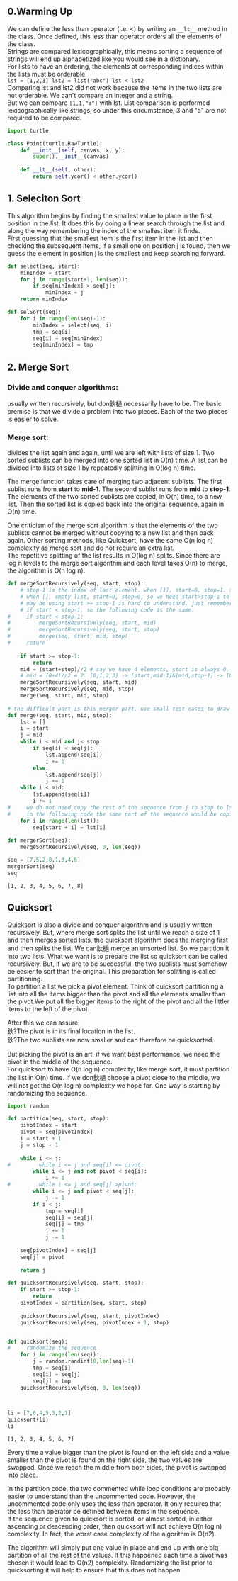 
## 0.Warming Up
We can define the less than operator (i.e. <) by writing an `__lt__` method in the class. Once defined, this less than operator orders all the elements of the class.  
Strings are compared lexicographically, this means sorting a sequence of strings will end up alphabetized like you would see in a dictionary.  
For lists to have an ordering, the elements at corresponding indices within the lists must be orderable.  
`lst = [1,2,3]
 lst2 = list("abc")
 lst < lst2`  
Comparing lst and lst2 did not work because the items in the two lists are not orderable. We can't compare an integer and a string.  
But we can compare `[1,1,"a"]` with lst. List comparison is performed lexicographically like strings, so under this circumstance, 3 and "a" are not required to be compared.


```python
import turtle

class Point(turtle.RawTurtle):
    def __init__(self, canvas, x, y):
        super().__init__(canvas)
    
    def __lt__(self, other):
        return self.ycor() < other.ycor()
```

## 1. Seleciton Sort
This algorithm begins by finding the smallest value to place in the first position in the list. It does this by doing a linear search through the list and along the way remembering the index of the smallest item it finds.  
First guessing that the smallest item is the first item in the list and then checking the subsequent items, if a small one on position j is found, then we guess the element in position j is the smallest and keep searching forward. 


```python
def select(seq, start):
    minIndex = start
    for j in range(start+1, len(seq)):
        if seq[minIndex] > seq[j]:
            minIndex = j
    return minIndex

def selSort(seq):
    for i in range(len(seq)-1):
        minIndex = select(seq, i)
        tmp = seq[i]
        seq[i] = seq[minIndex]
        seq[minIndex] = tmp
```

## 2. Merge Sort
### Divide and conquer algorithms: 
usually written recursively, but don鈥檛 necessarily have to be. The basic premise is that we divide a problem into two pieces. Each of the two pieces is easier to solve.  
### Merge sort:
divides the list again and again, until we are left with lists of size 1. Two sorted sublists can be merged into one sorted list in O(n) time. A list can be divided into lists of size 1 by repeatedly splitting in O(log n) time.  

The merge function takes care of merging two adjacent sublists. The first sublist runs from __start__ to __mid-1__. The second sublist runs from __mid__ to __stop-1__. The elements of the two sorted sublists are copied, in O(n) time, to a new list. Then the sorted list is copied back into the original sequence, again in O(n) time.

One criticism of the merge sort algorithm is that the elements of the two sublists cannot be merged without copying to a new list and then back again. Other sorting methods, like Quicksort, have the same O(n log n) complexity as merge sort and do not require an extra list.  
The repetitive splitting of the list results in O(log n) splits. Since there are log n levels to the merge sort algorithm and each level takes O(n) to merge, the algorithm is O(n log n).


```python
def mergeSortRecursively(seq, start, stop):
    # stop-1 is the index of last element. when [1], start=0, stop=1. so base case is start == stop-1
    # when [], empty list, start=0, stop=0, so we need start>stop-1 to cover this condition.
    # may be using start >= stop-1 is hard to understand. just remember we split the list into two half recursively
    # if start < stop-1, so the following code is the same.
#     if start < stop-1:
#         mergeSortRecursively(seq, start, mid)
#         mergeSortRecursively(seq, start, stop)
#         merge(seq, start, mid, stop)
#     return
    
    if start >= stop-1:
        return
    mid = (start+stop)//2 # say we have 4 elements, start is always 0, so stop-1 is index of the last el(3)
    # mid = (0+4)//2 = 2. [0,1,2,3] -> [start,mid-1]&[mid,stop-1] -> [0,1]&[2,3]
    mergeSortRecursively(seq, start, mid)
    mergeSortRecursively(seq, mid, stop)
    merge(seq, start, mid, stop)
    
# the difficult part is this merger part, use small test cases to draw illustration could help    
def merge(seq, start, mid, stop):
    lst = []
    i = start
    j = mid
    while i < mid and j< stop:
        if seq[i] < seq[j]:
            lst.append(seq[i])
            i += 1
        else:
            lst.append(seq[j])
            j += 1
    while i < mid:
        lst.append(seq[i])
        i += 1
#     we do not need copy the rest of the sequence from j to stop to lst here, because if we did that, 
#     in the following code the same part of the sequence would be copied right back to the same place.    
    for i in range(len(lst)):
        seq[start + i] = lst[i]
        
def mergerSort(seq):
    mergeSortRecursively(seq, 0, len(seq))
```


```python
seq = [7,5,2,8,1,3,4,6]
mergerSort(seq)
seq
```




    [1, 2, 3, 4, 5, 6, 7, 8]



## Quicksort
Quicksort is also a divide and conquer algorithm and is usually written recursively. But, where merge sort splits the list until we reach a size of 1 and then merges sorted lists, the quicksort algorithm does the merging first and then splits the list. We can鈥檛 merge an unsorted list. So we partition it into two lists. What we want is to prepare the list so quicksort can be called recursively. But, if we are to be successful, the two sublists must somehow be easier to sort than the original. This preparation for splitting is called partitioning.  
To partition a list we pick a pivot element. Think of quicksort partitioning a list into all the items bigger than the pivot and all the elements smaller than the pivot.We put all the bigger items to the right of the pivot and all the littler items to the left of the pivot.  

After this we can assure:  
鈥?The pivot is in its final location in the list.  
鈥?The two sublists are now smaller and can therefore be quicksorted.

But picking the pivot is an art, if we want best performance, we need the pivot in the middle of the sequence.  
For quicksort to have O(n log n) complexity, like merge sort, it must partition the list in O(n) time. If we don鈥檛 choose a pivot close to the middle, we will not get the O(n log n) complexity we hope for. One way is starting by randomizing the sequence.


```python
import random

def partition(seq, start, stop):
    pivotIndex = start
    pivot = seq[pivotIndex]
    i = start + 1
    j = stop - 1
    
    while i <= j:
#         while i <= j and seq[i] <= pivot:
        while i <= j and not pivot < seq[i]:
            i += 1
#         while i <= j and seq[j] >pivot:
        while i <= j and pivot < seq[j]:
            j -= 1
        if i < j:
            tmp = seq[i]
            seq[i] = seq[j]
            seq[j] = tmp
            i += 1
            j -= 1
        
    seq[pivotIndex] = seq[j]
    seq[j] = pivot
    
    return j

def quicksortRecursively(seq, start, stop):
    if start >= stop-1:
        return
    pivotIndex = partition(seq, start, stop)
    
    quicksortRecursively(seq, start, pivotIndex)
    quicksortRecursively(seq, pivotIndex + 1, stop)


def quicksort(seq):
#     randomize the sequence
    for i in range(len(seq)):
        j = random.randint(0,len(seq)-1)
        tmp = seq[i]
        seq[i] = seq[j]
        seq[j] = tmp
    quicksortRecursively(seq, 0, len(seq))
    



```


```python
li = [7,6,4,5,3,2,1]
quicksort(li)
li
```




    [1, 2, 3, 4, 5, 6, 7]



Every time a value bigger than the pivot is found on the left side and a value smaller than the pivot is found on the right side, the two values are swapped. Once we reach the middle from both sides, the pivot is swapped into place.  

In the partition code, the two commented while loop conditions are probably easier to understand than the uncommented code. However, the uncommented code only uses the less than operator. It only requires that the less than operator be defined between items in the sequence.  
If the sequence given to quicksort is sorted, or almost sorted, in either ascending or descending order, then quicksort will not achieve O(n log n) complexity. In fact, the worst case complexity of the algorithm is O(n2).

The algorithm will simply put one value in place and end up with one big partition of all the rest of the values. If this happened each time a pivot was chosen it would lead to O(n2) complexity. Randomizing the list prior to quicksorting it will help to ensure that this does not happen.
